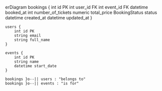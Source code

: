 erDiagram
    bookings {
        int id PK
        int user_id FK
        int event_id FK
        datetime booked_at
        int number_of_tickets
        numeric total_price
        BookingStatus status
        datetime created_at
        datetime updated_at
    }

    users {
        int id PK
        string email
        string full_name
    }

    events {
        int id PK
        string name
        datetime start_date
    }

    bookings }o--|| users : "belongs to"
    bookings }o--|| events : "is for"
